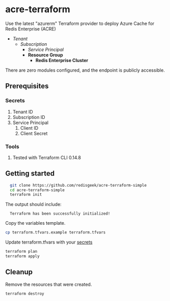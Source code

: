 # acre-terraform

Use the latest "azurerm" Terraform provider to deploy
Azure Cache for Redis Enterprise (ACRE)

- _Tenant_
  - _Subscription_
    - _Service Principal_
    - **Resource Group**
      - **Redis Enterprise Cluster**

There are zero modules configured, and the endpoint is publicly accessible.

## Prerequisites

### Secrets

1. Tenant ID
2. Subscription ID
3. Service Principal
   1. Client ID
   2. Client Secret
    
### Tools

1. Tested with Terraform CLI 0.14.8

## Getting started

```bash
  git clone https://github.com/redisgeek/acre-terraform-simple
  cd acre-terraform-simple
  terraform init
```
The output should include:
```text
  Terraform has been successfully initialized!
```
Copy the variables template.
```bash
cp terraform.tfvars.example terraform.tfvars
```
Update terraform.tfvars with your [secrets](#secrets)
```bash
terraform plan
terraform apply
```

## Cleanup

Remove the resources that were created.

```bash
terraform destroy
```
